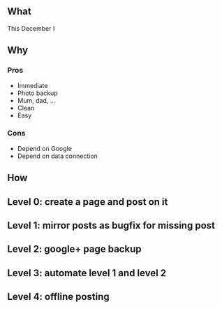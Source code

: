 <!-- 
.. link: 
.. description: 
.. tags: draft, blog, g+, google plus, travel, python, google API
.. date: 2014-01-02
.. title: Travel Blog with Google+
.. slug: google-plus-travel-blog
-->

## What

This December I 

## Why


<!-- TEASER_END -->    

### Pros

* Immediate
* Photo backup
* Mum, dad, ...
* Clean
* Easy

### Cons

* Depend on Google
* Depend on data connection

## How



## Level 0: create a page and post on it

## Level 1: mirror posts as bugfix for missing post

## Level 2: google+ page backup

## Level 3: automate level 1 and level 2

## Level 4: offline posting

